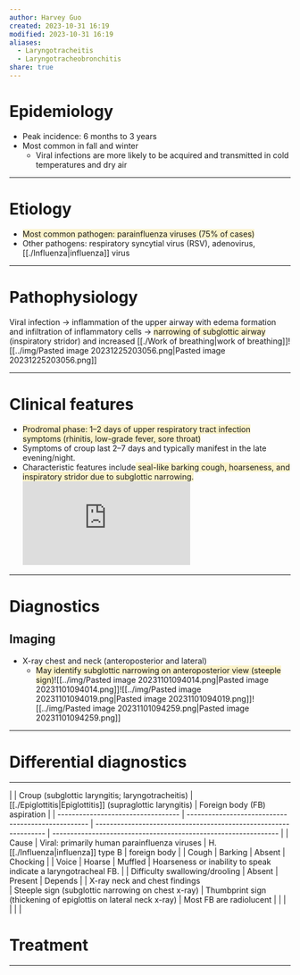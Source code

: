 ```yaml
---
author: Harvey Guo
created: 2023-10-31 16:19
modified: 2023-10-31 16:19
aliases:
  - Laryngotracheitis
  - Laryngotracheobronchitis
share: true
---
```

# Epidemiology
- Peak incidence: 6 months to 3 years
- Most common in fall and winter
	- Viral infections are more likely to be acquired and transmitted in cold temperatures and dry air

---
# Etiology
- <span style="background:rgba(240, 200, 0, 0.2)">Most common pathogen: parainfluenza viruses (75% of cases)</span>
- Other pathogens: respiratory syncytial virus (RSV), adenovirus, [[./Influenza|influenza]] virus

---
# Pathophysiology
Viral infection → inflammation of the upper airway with edema formation and infiltration of inflammatory cells → <span style="background:rgba(240, 200, 0, 0.2)">narrowing of subglottic airway</span> (inspiratory stridor) and increased [[./Work of breathing|work of breathing]]![[../img/Pasted image 20231225203056.png|Pasted image 20231225203056.png]]

---
# Clinical features
- <span style="background:rgba(240, 200, 0, 0.2)">Prodromal phase: 1–2 days of upper respiratory tract infection symptoms (rhinitis, low-grade fever, sore throat)</span>
- Symptoms of croup last 2–7 days and typically manifest in the late evening/night.
- Characteristic features include<span style="background:rgba(240, 200, 0, 0.2)"> seal-like barking cough, hoarseness, and inspiratory stridor due to subglottic narrowing.</span><iframe  src="https://www.youtube.com/embed/Qbn1Zw5CTbA" title="baby with Croup Stridor Barking Cough visual &amp; audio sound - When to Hospitalize." frameborder="0" allow="accelerometer; autoplay; clipboard-write; encrypted-media; gyroscope; picture-in-picture; web-share" allowfullscreen></iframe>

---
# Diagnostics
## Imaging
- X-ray chest and neck (anteroposterior and lateral)
	- <span style="background:rgba(240, 200, 0, 0.2)">May identify subglottic narrowing on anteroposterior view (steeple sign)</span>![[../img/Pasted image 20231101094014.png|Pasted image 20231101094014.png]]![[../img/Pasted image 20231101094019.png|Pasted image 20231101094019.png]]![[../img/Pasted image 20231101094259.png|Pasted image 20231101094259.png]]

---
# Differential diagnostics
---

|                                    | Croup (subglottic laryngitis; laryngotracheitis)   | [[./Epiglottitis|Epiglottitis]] (supraglottic laryngitis)                           | Foreign body (FB) aspiration                                    |
| ---------------------------------- | -------------------------------------------------- | ---------------------------------------------------------------- | --------------------------------------------------------------- |
| Cause                              | Viral: primarily human parainfluenza viruses       | H. [[./Influenza|influenza]] type B                                              | foreign body                                                    |
| Cough                              | Barking                                            | Absent                                                           | Chocking                                                        |
| Voice                              | Hoarse                                             | Muffled                                                          | Hoarseness or inability to speak indicate a laryngotracheal FB. |
| Difficulty swallowing/drooling     | Absent                                             | Present                                                          | Depends                                                         |
| X-ray neck and chest findings	<br> | Steeple sign (subglottic narrowing on chest x-ray) | Thumbprint sign (thickening of epiglottis on lateral neck x-ray) | Most FB are radiolucent                                         |
|                                    |                                                    |                                                                  |                                                                 |


# Treatment


---
